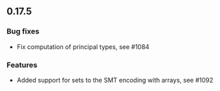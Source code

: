 ## 0.17.5

### Bug fixes

 * Fix computation of principal types, see #1084

### Features

   * Added support for sets to the SMT encoding with arrays, see #1092
